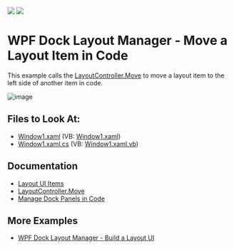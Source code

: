 <!-- default badges list -->
[![](https://img.shields.io/badge/Open_in_DevExpress_Support_Center-FF7200?style=flat-square&logo=DevExpress&logoColor=white)](https://supportcenter.devexpress.com/ticket/details/E1895)
[![](https://img.shields.io/badge/📖_How_to_use_DevExpress_Examples-e9f6fc?style=flat-square)](https://docs.devexpress.com/GeneralInformation/403183)
<!-- default badges end -->

# WPF Dock Layout Manager - Move a Layout Item in Code

This example calls the [LayoutController.Move](https://docs.devexpress.com/WPF/DevExpress.Xpf.Docking.LayoutController.Move.overloads) to move a layout item to the left side of another item in code.

![image](https://user-images.githubusercontent.com/12169834/173903766-dc2f7720-84b2-485c-ab3d-e23b02fda2eb.png)

<!-- default file list -->
## Files to Look At:

* [Window1.xaml](./CS/DockLayoutManager_MoveItem/Window1.xaml) (VB: [Window1.xaml](./VB/DockLayoutManager_MoveItem/Window1.xaml))
* [Window1.xaml.cs](./CS/DockLayoutManager_MoveItem/Window1.xaml.cs) (VB: [Window1.xaml.vb](./VB/DockLayoutManager_MoveItem/Window1.xaml.vb))
<!-- default file list end -->

## Documentation

- [Layout UI Items](https://docs.devexpress.com/WPF/7223/controls-and-libraries/layout-management/dock-windows/layout-items)
- [LayoutController.Move](https://docs.devexpress.com/WPF/DevExpress.Xpf.Docking.LayoutController.Move.overloads)
- [Manage Dock Panels in Code](https://docs.devexpress.com/WPF/15540/controls-and-libraries/layout-management/dock-windows/miscellaneous/managing-dock-panels-in-code)

## More Examples

- [WPF Dock Layout Manager - Build a Layout UI](https://github.com/DevExpress-Examples/how-to-build-a-layout-of-controls-within-layoutpanels-e1848)
